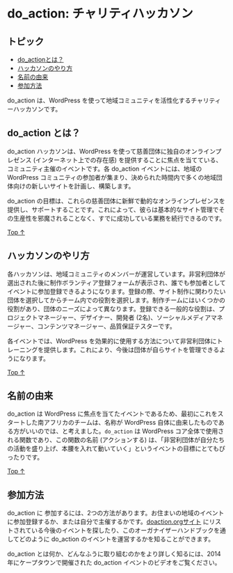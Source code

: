 <!--
# do_action: Charity Hackathon
-->
# do_action: チャリティハッカソン

<!--
## Topics
-->
## トピック

<!--
*   [what-is-do_action？](#what-is-do_action)
*   [How do the hackathons work?](#how-do-the-hackathons-work)
*   [Where does the name come from?](#where-does-the-name-come-from)
*   [How can you get involved?](#how-can-you-get-involved)
-->

*   [do_actionとは？](#do_actionとは？)
*   [ハッカソンのやり方](#ハッカソンのやり方)
*   [名前の由来](#名前の由来)
*   [参加方法](#参加方法)

<!--
**do_action is a charity hackathon that uses WordPress to uplift local communities.**
-->
do_action は、WordPress を使って地域コミュニティを活性化するチャリティーハッカソンです。

<!--
## What is do_action? [#What is do_action?](#what-is-do_action)
-->
## do_action とは？

<!--
do\_action hackathons are community-organised events that are focussed on using WordPress to give deserving charitable organisations their own online presence. Each do\_action event includes participants from the local WordPress community coming together to plan and build brand new websites for a number of local organisations in one day.
-->
do\_action ハッカソンは、WordPress を使って慈善団体に独自のオンラインプレゼンス (インターネット上での存在感) を提供することに焦点を当てている、コミュニティ主催のイベントです。各 do\_action イベントには、地域の WordPress コミュニティの参加者が集まり、決められた時間内で多くの地域団体向けの新しいサイトを計画し、構築します。

<!--
The goal of do_action is to support these charitable organisations by giving them a fresh and dynamic online presence. This enables them to get on with the work that they already do so well without basic website management getting in the way of their productivity.
-->
do_action の目標は、これらの慈善団体に新鮮で動的なオンラインプレゼンスを提供し、サポートすることです。これによって、彼らは基本的なサイト管理でその生産性を邪魔されることなく、すでに成功している業務を続行できるのです。

[Top ↑](#top)

<!--
## How do the hackathons work? [#How do the hackathons work?](#how-do-the-hackathons-work)
-->
## ハッカソンのやリ方

<!--
Each hackathon is organised by members of the local community. Once the non-profit organisations for the day have been chosen, then the sign up form for the event is activated and anyone can sign up to be involved in the event as a participant. Signing up involves selecting the organisation that you would like to work with and then selecting your role on the build team for their website. Each build team has a number of roles available for it, which can vary depending on the needs of the organisation. In general, the available roles are: Project Manager, Designer, Developer (x2), Social Media Manager, Content Manager and Quality Assurance Tester.
-->
各ハッカソンは、地域コミュニティのメンバーが運営しています。非営利団体が選出された後に制作ボランティア登録フォームが表示され、誰でも参加者としてイベントに参加登録できるようになります。登録の際、サイト制作に関わりたい団体を選択してからチーム内での役割を選択します。制作チームにはいくつかの役割があり、団体のニーズによって異なります。登録できる一般的な役割は、プロジェクトマネージャー、デザイナー、開発者 (2名)、ソーシャルメディアマネージャー、コンテンツマネージャー、品質保証テスターです。

<!--
Each event will also offer training to the non-profit organisations on how to use WordPress effectively. This empowers them to be able to manage their own websites going forward.
-->
各イベントでは、WordPress を効果的に使用する方法について非営利団体にトレーニングを提供します。これにより、今後は団体が自らサイトを管理できるようになります。

[Top ↑](#top)

<!--
## Where does the name come from? [#Where does the name come from?](#where-does-the-name-come-from)
-->
## 名前の由来

<!--
With do_action being a WordPress-focussed event, it made sense for the name to come from WordPress itself. `do_action` is a function that is used throughout WordPress core and the name of the function really fits with the goal of the events – to allow the non-profits to ramp up their own activity and really get down to business.
-->
do\_action は WordPress に焦点を当てたイベントであるため、最初にこれをスタートした南アフリカのチームは、名称が WordPress 自体に由来したものである方がいいのでは、と考えました。`do_action` は WordPress コア全体で使用される関数であり、この関数の名前 (アクションする) は、「非営利団体が自分たちの活動を盛り上げ、本腰を入れて動いていく」というイベントの目標にとてもぴったりです。

[Top ↑](#top)

<!--
## How can you get involved? [#How can you get involved?](#how-can-you-get-involved)
-->
## 参加方法

<!--
There are two ways to get involved in do_action – you can sign up to participate in an event in your area, or organise one yourself. You will find the upcoming events listed on [the doaction.org site](http://doaction.org/), or you can have a look through this Organiser’s Handbook to find out more about how to organise your own do_action event.
-->

do\_action に 参加するには、2つの方法があります。お住まいの地域のイベントに参加登録するか、または自分で主催するかです。[doaction.orgサイト](http://doaction.org/) にリストされている今後のイベントを探したり、このオーガナイザーハンドブックを通してどのように do\_action のイベントを運営するかを知ることができます。

<!--
_To find out a bit more about what do\_action is and how it works, here’s a video from the 2014 do\_action event in Cape Town:_
-->
do\_action とは何か、どんなふうに取り組むのかをより詳しく知るには、2014年にケープタウンで開催された do\_action イベントのビデオをご覧ください。
